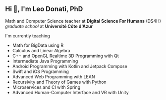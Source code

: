 ## Hi 👋, I'm Leo Donati, PhD

Math and Computer Science teacher at **Digital Science For Humans**  (DS4H) *graduate school* at **Université Côte d'Azur**

I'm currently teaching 
 - Math for BigData using R
 - Calculus and Linear Algebra
 - C++ and OpenGL Realtime 3D Programming with Qt
 - Intermediate Java Programming
 - Android Programming with Kotlin and Jetpack Compose 
 - Swift and iOS Programming
 - Advanced Web Programming with LEAN
 - Recursivity and Theory of Games with Python
 - Microservices and CI with Spring
 - Advanced Human-Computer Interface and VR with Unity

<!--
**DonatiLeo/DonatiLeo** is a ✨ _special_ ✨ repository because its `README.md` (this file) appears on your GitHub profile.

Here are some ideas to get you started:

- 🔭 I’m currently working on ...
- 🌱 I’m currently learning ...
- 👯 I’m looking to collaborate on ...
- 🤔 I’m looking for help with ...
- 💬 Ask me about ...
- 📫 How to reach me: ...
- 😄 Pronouns: ...
- ⚡ Fun fact: ...
-->
